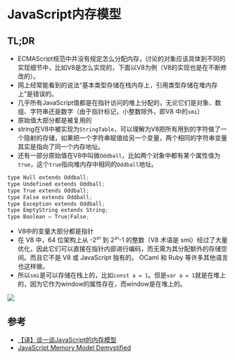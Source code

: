 # JavaScript内存模型

## TL;DR

- ECMAScript规范中并没有规定怎么分配内存，讨论的对象应该具体到不同的实现细节中，比如V8是怎么实现的，下面以V8为例（V8的实现也是在不断修改的）。
- 网上经常能看到的说法“基本类型存储在栈内存上，引用类型存储在堆内存上”是错误的。
- 几乎所有JavaScript值都是在指针访问的堆上分配的，无论它们是对象、数组、字符串还是数字（由于指针标记，小整数除外，即V8 中的`smi`）
- 原始值大部分都是被复用的
- string在V8中被实现为`StringTable`，可以理解为V8把所有用到的字符做了一个隐射的存储，如果把一个字符串赋值给另一个变量，两个相同的字符串变量其实是指向了同一个内存地址。
- 还有一部分原始值在V8中叫做`Oddball`，比如两个对象中都有某个属性值为`true`，这个`true`指向堆内存中相同的`Oddball`地址。

```c
type Null extends Oddball;
type Undefined extends Oddball;
type True extends Oddball;
type False extends Oddball;
type Exception extends Oddball;
type EmptyString extends String;
type Boolean = True|False;
```
- V8中的变量大部分都是指针
- 在 V8 中，64 位架构上从 -2³¹ 到 2³¹-1 的整数（V8 术语是 smi）经过了​​大量优化，因此它们可以直接在指针内部进行编码，而无需为其分配额外的存储空间。而且它不是 V8 或 JavaScript 独有的。 OCaml 和 Ruby 等许多其他语言也这样做。
- 所以`smi`是可以存储在栈上的，比如`const a = 1`。但是`var a = 1`就是在堆上的，因为它作为window的属性存在，而window是在堆上的。

![](https://www.zhenghao.io/art/blog/javascript-memory/overview.png)




## 参考

- [【译】谈一谈JavaScript的内存模型](https://segmentfault.com/a/1190000023148901)
- [JavaScript Memory Model Demystified](https://www.zhenghao.io/posts/javascript-memory)